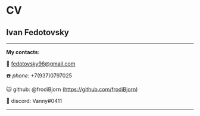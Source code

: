 # CV

## Ivan Fedotovsky
-------------------     
**My contacts:**

:email: [fedotovsky96@gmail.com](https://www.gmail.com)

:phone: *phone:* +7(937)0797025

:cat: github: @frodiBjorn (https://github.com/frodiBjorn)

:bell: discord: Vanny#0411

-------------------  